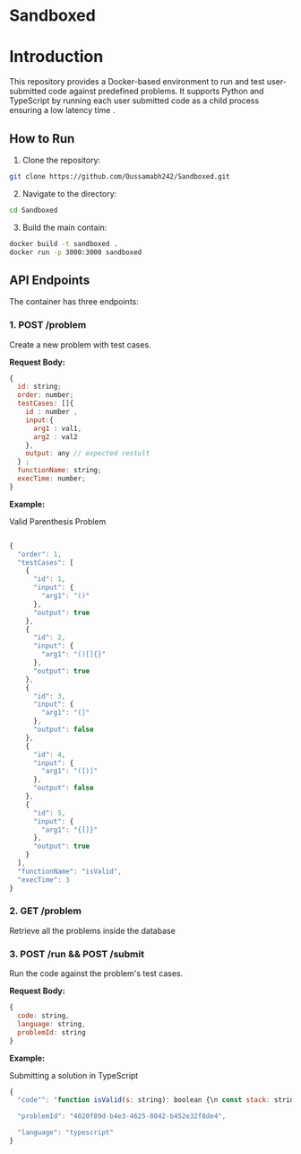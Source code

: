 # Sandboxed

# Introduction

This repository provides a Docker-based environment to run and test user-submitted code against predefined problems. It supports Python and TypeScript by running each user submitted code as a child process ensuring a low latency time .

## How to Run

1. Clone the repository:
```bash
git clone https://github.com/Oussamabh242/Sandboxed.git
```

2. Navigate to the directory:

```bash
cd Sandboxed
```

3. Build the main contain:
   
```bash
docker build -t sandboxed .
docker run -p 3000:3000 sandboxed
```


## API Endpoints

The container has three endpoints:

### 1. POST /problem

Create a new problem with test cases.

**Request Body:**
```js
{
  id: string;
  order: number;
  testCases: []{
    id : number ,
    input:{
      arg1 : val1, 
      arg2 : val2
    },
    output: any // expected restult 
  } ;
  functionName: string;
  execTime: number;
}
```

**Example:**

Valid Parenthesis Problem


```js

{
  "order": 1,
  "testCases": [
    {
      "id": 1,
      "input": {
        "arg1": "()"
      },
      "output": true
    },
    {
      "id": 2,
      "input": {
        "arg1": "()[]{}"
      },
      "output": true
    },
    {
      "id": 3,
      "input": {
        "arg1": "(]"
      },
      "output": false
    },
    {
      "id": 4,
      "input": {
        "arg1": "([)]"
      },
      "output": false
    },
    {
      "id": 5,
      "input": {
        "arg1": "{[]}"
      },
      "output": true
    }
  ],
  "functionName": "isValid",
  "execTime": 3
}


```

### 2. GET /problem 

Retrieve all the problems inside the database


### 3. POST /run && POST /submit

Run the code against the problem's test cases.

**Request Body:**
```js
{
  code: string,
  language: string,
  problemId: string
}
```

**Example:**

Submitting a solution in TypeScript

```js
{
  "code"": "function isValid(s: string): boolean {\n const stack: string[] = [];\n const mapping: { [key: string]: string } = {')': '(', '}': '{', ']': '['};\n \n for (const char of s) {\n if (char in mapping) {\n if (stack.length === 0 || stack[stack.length - 1] !== mapping[char]) {\n return false;\n }\n stack.pop();\n } else {\n stack.push(char);\n }\n }\n \n return stack.length === 0;\n}",

  "problemId": "4020f89d-b4e3-4625-8042-b452e32f8de4",

  "language": "typescript"
}
```

